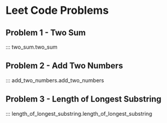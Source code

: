 # Leet Code Problems

## Problem 1 - Two Sum

::: two_sum.two_sum

## Problem 2 - Add Two Numbers

::: add_two_numbers.add_two_numbers

## Problem 3 - Length of Longest Substring

::: length_of_longest_substring.length_of_longest_substring
